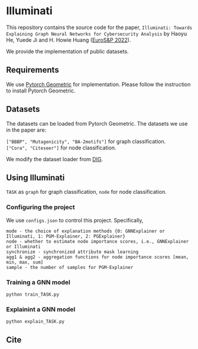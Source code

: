 # Illuminati

This repository contains the source code for the paper, `Illuminati: Towards Explaining Graph Neural Networks for Cybersecurity Analysis` by Haoyu He, Yuede Ji and H. Howie Huang ([EuroS&P 2022](https://www.ieee-security.org/TC/EuroSP2022/)).

We provide the implementation of public datasets.

## Requirements

We use [Pytorch Geometric](https://pytorch-geometric.readthedocs.io/en/latest/#) for implementation. Please follow the instruction to install Pytorch Geometric.

## Datasets

The datasets can be loaded from Pytorch Geometric. The datasets we use in the paper are:

`["BBBP", "Mutagenicity", "BA-2motifs"]` for graph classification. <br/>
`["Cora", "Citeseer"]` for node classification.

We modify the dataset loader from [DIG](https://github.com/divelab/DIG).

## Using Illuminati

`TASK` as `graph` for graph classification, `node` for node classification.

### Configuring the project

We use `configs.json` to control this project. Specifically,

```
mode - the choice of explanation methods {0: GNNExplainer or Illuminati, 1: PGM-Explainer, 2: PGExplainer} 
node - whether to estimate node importance scores, i.e., GNNExplainer or Illuminati 
synchronize - synchronized attribute mask learning 
agg1 & agg2 - aggregation functions for node importance scores [mean, min, max, sum] 
sample - the number of samples for PGM-Explainer
```

### Training a GNN model

```
python train_TASK.py
```

### Explainint a GNN model

```
python explain_TASK.py
```

## Cite

```
```
